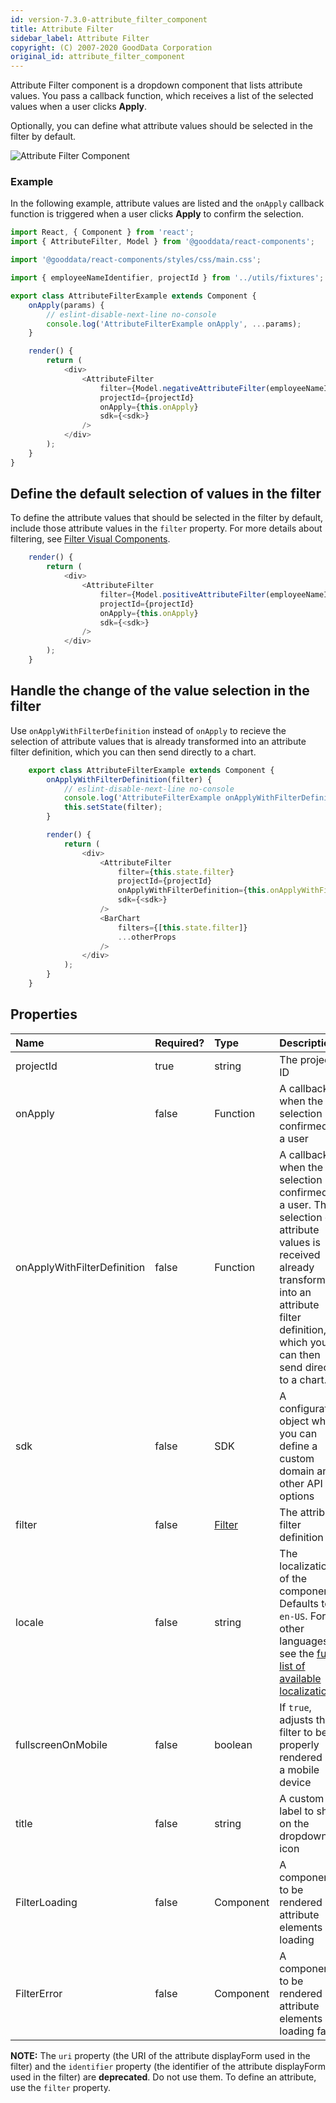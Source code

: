 ```yaml
---
id: version-7.3.0-attribute_filter_component
title: Attribute Filter
sidebar_label: Attribute Filter
copyright: (C) 2007-2020 GoodData Corporation
original_id: attribute_filter_component
---
```


Attribute Filter component is a dropdown component that lists attribute values. You pass a callback function, which receives a list of the selected values when a user clicks **Apply**.

Optionally, you can define what attribute values should be selected in the filter by default.

![Attribute Filter Component](assets/attribute_filter.png "Attribute Filter Component")

### Example

In the following example, attribute values are listed and the ```onApply``` callback function is triggered when a user clicks **Apply** to confirm the selection.

<!-- code from Examples: https://github.com/gooddata/gooddata-react-components/blob/master/examples/src/components/AttributeFilterExample.jsx -->

```javascript
import React, { Component } from 'react';
import { AttributeFilter, Model } from '@gooddata/react-components';

import '@gooddata/react-components/styles/css/main.css';

import { employeeNameIdentifier, projectId } from '../utils/fixtures';

export class AttributeFilterExample extends Component {
    onApply(params) {
        // eslint-disable-next-line no-console
        console.log('AttributeFilterExample onApply', ...params);
    }

    render() {
        return (
            <div>
                <AttributeFilter
                    filter={Model.negativeAttributeFilter(employeeNameIdentifier, [])}
                    projectId={projectId}
                    onApply={this.onApply}
                    sdk={<sdk>}
                />
            </div>
        );
    }
}
```
## Define the default selection of values in the filter

To define the attribute values that should be selected in the filter by default, include those attribute values in the ```filter``` property. For more details about filtering, see [Filter Visual Components](30_tips__filter_visual_components.md).

```javascript
    render() {
        return (
            <div>
                <AttributeFilter
                    filter={Model.positiveAttributeFilter(employeeNameIdentifier, ["Abbie Adams"], true)}
                    projectId={projectId}
                    onApply={this.onApply}
                    sdk={<sdk>}
                />
            </div>
        );
    }
```

## Handle the change of the value selection in the filter

Use ```onApplyWithFilterDefinition``` instead of ```onApply``` to recieve the selection of attribute values that is already transformed into an attribute filter definition, which you can then send directly to a chart.

```javascript
    export class AttributeFilterExample extends Component {
        onApplyWithFilterDefinition(filter) {
            // eslint-disable-next-line no-console
            console.log('AttributeFilterExample onApplyWithFilterDefinition', filter);
            this.setState(filter);
        }

        render() {
            return (
                <div>
                    <AttributeFilter
                        filter={this.state.filter}
                        projectId={projectId}
                        onApplyWithFilterDefinition={this.onApplyWithFilterDefinition}
                        sdk={<sdk>}
                    />
                    <BarChart
                        filters={[this.state.filter]}
                        ...otherProps
                    />
                </div>
            );
        }
    }
```

## Properties

| Name | Required? | Type | Description |
| :--- | :--- | :--- | :--- |
| projectId | true | string | The project ID |
| onApply | false | Function | A callback when the selection is confirmed by a user |
| onApplyWithFilterDefinition | false | Function | A callback when the selection is confirmed by a user. The selection of attribute values is received already transformed into an attribute filter definition, which you can then send directly to a chart. |
| sdk | false | SDK | A configuration object where you can define a custom domain and other API options |
| filter | false | [Filter](30_tips__filter_visual_components.md) | The attribute filter definition |
| locale | false | string | The localization of the component. Defaults to `en-US`. For other languages, see the [full list of available localizations](https://github.com/gooddata/gooddata-react-components/tree/master/src/translations). |
| fullscreenOnMobile | false | boolean | If `true`, adjusts the filter to be properly rendered on a mobile device |
| title | false | string | A custom label to show on the dropdown icon |
| FilterLoading | false | Component | A component to be rendered if attribute elements are loading |
| FilterError | false | Component | A component to be rendered if attribute elements loading fails |

**NOTE:** The ```uri``` property (the URI of the attribute displayForm used in the filter) and the ```identifier``` property (the identifier of the attribute displayForm used in the filter) are **deprecated**. Do not use them.
To define an attribute, use the ```filter``` property.
